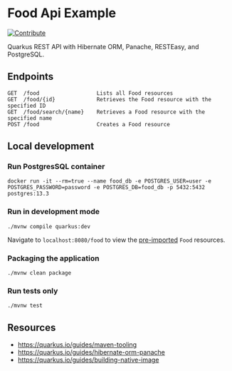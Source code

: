 # Food Api Example
[![Contribute](https://www.eclipse.org/che/contribute.svg)](https://workspaces.openshift.com#https://github.com/dkwon17/food-api-example)

Quarkus REST API with Hibernate ORM, Panache, RESTEasy, and PostgreSQL.

## Endpoints
```
GET  /food                  Lists all Food resources
GET  /food/{id}             Retrieves the Food resource with the specified ID
GET  /food/search/{name}    Retrieves a Food resource with the specified name
POST /food                  Creates a Food resource
```

## Local development
### Run PostgresSQL container
```
docker run -it --rm=true --name food_db -e POSTGRES_USER=user -e POSTGRES_PASSWORD=password -e POSTGRES_DB=food_db -p 5432:5432 postgres:13.3
```

### Run in development mode
```
./mvnw compile quarkus:dev
```
Navigate to `localhost:8080/food` to view the [pre-imported](https://github.com/dkwon17/food-api-example/blob/main/src/main/resources/import.sql) `Food` resources.

### Packaging the application
```
./mvnw clean package
```

### Run tests only
```
./mvnw test
```

## Resources
* https://quarkus.io/guides/maven-tooling
* https://quarkus.io/guides/hibernate-orm-panache
* https://quarkus.io/guides/building-native-image